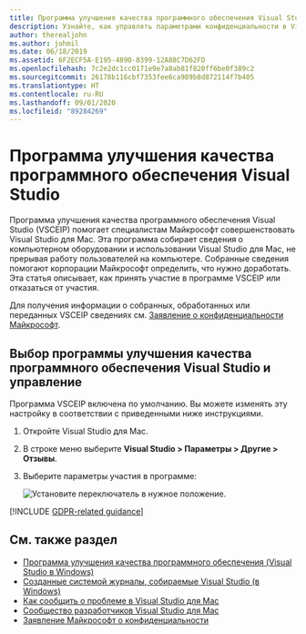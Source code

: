 ```yaml
---
title: Программа улучшения качества программного обеспечения Visual Studio
description: Узнайте, как управлять параметрами конфиденциальности в Visual Studio для Mac.
author: therealjohn
ms.author: johmil
ms.date: 06/18/2019
ms.assetid: 6F2ECF5A-E195-4890-8399-12A88C7D62FD
ms.openlocfilehash: 7c2e2dc1cc0171e9e7a8ab81f820ff6be0f389c2
ms.sourcegitcommit: 26178b116cbf7353fee6ca989b8d872114f7b405
ms.translationtype: HT
ms.contentlocale: ru-RU
ms.lasthandoff: 09/01/2020
ms.locfileid: "89284269"
---
```

# <a name="visual-studio-customer-experience-improvement-program"></a>Программа улучшения качества программного обеспечения Visual Studio

Программа улучшения качества программного обеспечения Visual Studio (VSCEIP) помогает специалистам Майкрософт совершенствовать Visual Studio для Mac. Эта программа собирает сведения о компьютерном оборудовании и использовании Visual Studio для Mac, не прерывая работу пользователей на компьютере. Собранные сведения помогают корпорации Майкрософт определить, что нужно доработать. Эта статья описывает, как принять участие в программе VSCEIP или отказаться от участия.

Для получения информации о собранных, обработанных или переданных VSCEIP сведениях см. [Заявление о конфиденциальности Майкрософт](https://privacy.microsoft.com/privacystatement).

## <a name="choice-and-control-over-the-visual-studio-customer-experience-improvement-program"></a>Выбор программы улучшения качества программного обеспечения Visual Studio и управление

Программа VSCEIP включена по умолчанию. Вы можете изменять эту настройку в соответствии с приведенными ниже инструкциями.

1. Откройте Visual Studio для Mac.

1. В строке меню выберите **Visual Studio > Параметры > Другие > Отзывы**.

1. Выберите параметры участия в программе:

    ![Установите переключатель в нужное положение.](media/visual-studio-experience-improvement-program-image1.png)

[!INCLUDE [GDPR-related guidance](../docs/misc/includes/gdpr-hybrid-note.md)]

## <a name="see-also"></a>См. также раздел

* [Программа улучшения качества программного обеспечения (Visual Studio в Windows)](/visualstudio/ide/visual-studio-experience-improvement-program)
* [Созданные системой журналы, собираемые Visual Studio (в Windows)](/visualstudio/ide/diagnostic-data-collection)
* [Как сообщить о проблеме в Visual Studio для Mac](report-a-problem.md)
* [Сообщество разработчиков Visual Studio для Mac](https://developercommunity.visualstudio.com/spaces/41/index.html)
* [Заявление Майкрософт о конфиденциальности](https://privacy.microsoft.com/privacystatement)
